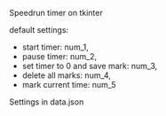 Speedrun timer on tkinter

default settings:

- start timer: num_1,
- pause timer: num_2,
- set timer to 0 and save mark: num_3,
- delete all marks: num_4,
- mark current time: num_5

Settings in data.json

